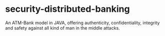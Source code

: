 security-distributed-banking
============================

An ATM-Bank model in JAVA, offering authenticity, confidentiality, integrity and safety against all kind of man in the middle attacks.
